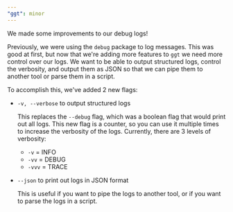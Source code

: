 ```yaml
---
"ggt": minor
---
```


We made some improvements to our debug logs!

Previously, we were using the `debug` package to log messages. This was good at first, but now that we're adding more features to `ggt` we need more control over our logs. We want to be able to output structured logs, control the verbosity, and output them as JSON so that we can pipe them to another tool or parse them in a script.

To accomplish this, we've added 2 new flags:

- `-v, --verbose` to output structured logs

  This replaces the `--debug` flag, which was a boolean flag that would print out all logs. This new flag is a counter, so you can use it multiple times to increase the verbosity of the logs. Currently, there are 3 levels of verbosity:

  - `-v` = INFO
  - `-vv` = DEBUG
  - `-vvv` = TRACE

- `--json` to print out logs in JSON format

  This is useful if you want to pipe the logs to another tool, or if you want to parse the logs in a script.

